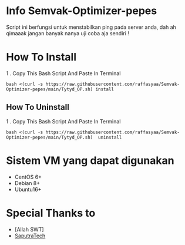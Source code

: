 # Info Semvak-Optimizer-pepes

Script ini berfungsi untuk menstabilkan ping pada server anda, dah ah qimaaak jangan banyak nanya uji coba aja sendiri ! </br>

# How To Install

1 . Copy This Bash Script And Paste In Terminal

```
bash <(curl -s https://raw.githubusercontent.com/raffasyaa/Semvak-Optimizer-pepes/main/Tytyd_OP.sh) install
```


## How To Uninstall

1 . Copy This Bash Script And Paste In Terminal


```
bash <(curl -s https://raw.githubusercontent.com/raffasyaa/Semvak-Optimizer-pepes/main/Tytyd_OP.sh)  uninstall
```

# Sistem VM yang dapat digunakan
- CentOS 6+ </br>
- Debian 8+ </br>
- Ubuntu16+ </br>

# Special Thanks to
- [Allah SWT]
- [SaputraTech](https://t.me/SaputraTech)
